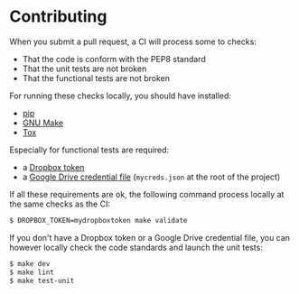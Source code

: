 # Contributing
When you submit a pull request, a CI will process some to checks:
- That the code is conform with the PEP8 standard
- That the unit tests are not broken
- That the functional tests are not broken

For running these checks locally, you should have installed:
- [pip](https://pip.pypa.io/en/stable/installing/)
- [GNU Make](https://www.gnu.org/software/make/)
- [Tox](https://tox.readthedocs.io/)

Especially for functional tests are required:
- a [Dropbox token](https://blogs.dropbox.com/developers/2014/05/generate-an-access-token-for-your-own-account/)
- a [Google Drive credential file](https://pythonhosted.org/PyDrive/quickstart.html#authentication) (`mycreds.json` at the root of the project)

If all these requirements are ok, the following command process locally at the same checks as the CI:
```bash
$ DROPBOX_TOKEN=mydropboxtoken make validate
```
 
If you don't have a Dropbox token or a Google Drive credential file, you can however locally check the code standards and launch the unit tests:
```bash
$ make dev
$ make lint
$ make test-unit
```